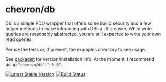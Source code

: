 # chevron/db

Db is a simple PDO wrapper that offers some basic security and a few
helper methods to make interacting with DBs a little easier. While write queries
are reasonably abstracted, you are still expected to write your own read
queries.

Peruse the tests or, if present, the examples directory to see usage.

See [packagist](https://packagist.org/packages/chevron/db) for version/installation info. At the moment, I recommend using `"chevron/db":"~3.0"`.

[![Latest Stable Version](https://poser.pugx.org/chevron/db/v/stable.svg)](https://packagist.org/packages/chevron/db)
[![Build Status](https://travis-ci.org/chevronphp/db.svg?branch=master)](https://travis-ci.org/chevronphp/db)






